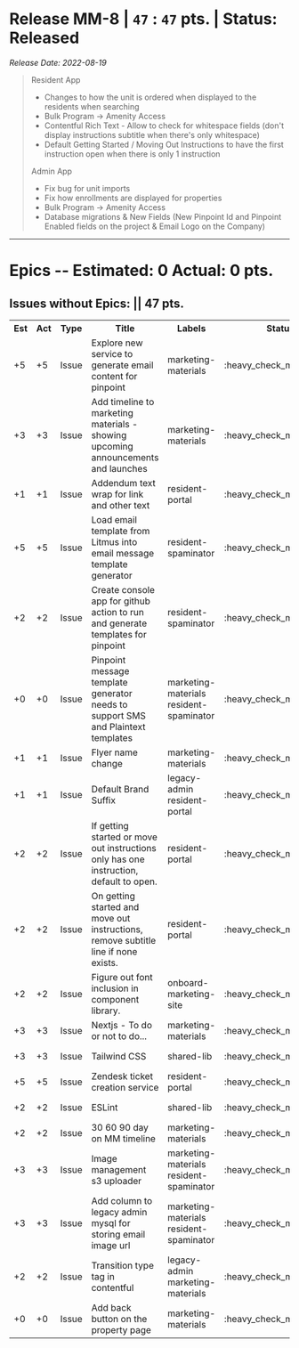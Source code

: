 # Release MM-8 | `47` : `47` pts. | Status: Released
_Release Date: 2022-08-19_


 > Resident App
 >- Changes to how the unit is ordered when displayed to the residents when searching
 >- Bulk Program -> Amenity Access
 >- Contentful Rich Text - Allow to check for whitespace fields (don't display instructions subtitle when there's only whitespace)
 >- Default Getting Started / Moving Out Instructions to have the first instruction open when there is only 1 instruction
 >
 >Admin App
 >- Fix bug for unit imports
 >- Fix how enrollments are displayed for properties
 >- Bulk Program -> Amenity Access
 >- Database migrations & New Fields (New Pinpoint Id and Pinpoint Enabled fields on the project & Email Logo on the Company)
---
# Epics -- Estimated: 0  Actual: 0 pts.

## Issues without Epics: || 47 pts.
<table>
<tr><th>Est</th><th>Act</th><th>Type</th><th>Title</th><th>Labels</th><th>Status</th><th>Link</th></tr>
<tr><td>+5</td><td>+5</td><td>Issue</td><td>Explore new service to generate email content for pinpoint </td><td>marketing-materials </td><td>:heavy_check_mark:closed</td><td><a href="https://github.com/OnboardRS/zenhub-dev/issues/154">zenhub-dev/#154</a></td> </tr>
<tr><td>+3</td><td>+3</td><td>Issue</td><td>Add timeline to marketing materials - showing upcoming announcements and launches</td><td>marketing-materials </td><td>:heavy_check_mark:closed</td><td><a href="https://github.com/OnboardRS/zenhub-dev/issues/175">zenhub-dev/#175</a></td> </tr>
<tr><td>+1</td><td>+1</td><td>Issue</td><td>Addendum text wrap for link and other text</td><td>resident-portal </td><td>:heavy_check_mark:closed</td><td><a href="https://github.com/OnboardRS/zenhub-dev/issues/185">zenhub-dev/#185</a></td> </tr>
<tr><td>+5</td><td>+5</td><td>Issue</td><td>Load email template from Litmus into email message template generator</td><td>resident-spaminator </td><td>:heavy_check_mark:closed</td><td><a href="https://github.com/OnboardRS/zenhub-dev/issues/196">zenhub-dev/#196</a></td> </tr>
<tr><td>+2</td><td>+2</td><td>Issue</td><td>Create console app for github action to run and generate templates for pinpoint</td><td>resident-spaminator </td><td>:heavy_check_mark:closed</td><td><a href="https://github.com/OnboardRS/zenhub-dev/issues/197">zenhub-dev/#197</a></td> </tr>
<tr><td>+0</td><td>+0</td><td>Issue</td><td>Pinpoint message template generator needs to support SMS and Plaintext templates</td><td>marketing-materials resident-spaminator </td><td>:heavy_check_mark:closed</td><td><a href="https://github.com/OnboardRS/zenhub-dev/issues/198">zenhub-dev/#198</a></td> </tr>
<tr><td>+1</td><td>+1</td><td>Issue</td><td>Flyer name change</td><td>marketing-materials </td><td>:heavy_check_mark:closed</td><td><a href="https://github.com/OnboardRS/zenhub-dev/issues/216">zenhub-dev/#216</a></td> </tr>
<tr><td>+1</td><td>+1</td><td>Issue</td><td>Default Brand Suffix</td><td>legacy-admin resident-portal </td><td>:heavy_check_mark:closed</td><td><a href="https://github.com/OnboardRS/zenhub-dev/issues/234">zenhub-dev/#234</a></td> </tr>
<tr><td>+2</td><td>+2</td><td>Issue</td><td>If getting started or move out instructions only has one instruction, default to open.</td><td>resident-portal </td><td>:heavy_check_mark:closed</td><td><a href="https://github.com/OnboardRS/zenhub-dev/issues/237">zenhub-dev/#237</a></td> </tr>
<tr><td>+2</td><td>+2</td><td>Issue</td><td>On getting started and move out instructions, remove subtitle line if none exists.</td><td>resident-portal </td><td>:heavy_check_mark:closed</td><td><a href="https://github.com/OnboardRS/zenhub-dev/issues/238">zenhub-dev/#238</a></td> </tr>
<tr><td>+2</td><td>+2</td><td>Issue</td><td>Figure out font inclusion in component library.</td><td>onboard-marketing-site </td><td>:heavy_check_mark:closed</td><td><a href="https://github.com/OnboardRS/zenhub-dev/issues/246">zenhub-dev/#246</a></td> </tr>
<tr><td>+3</td><td>+3</td><td>Issue</td><td>Nextjs - To do or not to do...</td><td>marketing-materials </td><td>:heavy_check_mark:closed</td><td><a href="https://github.com/OnboardRS/zenhub-dev/issues/247">zenhub-dev/#247</a></td> </tr>
<tr><td>+3</td><td>+3</td><td>Issue</td><td>Tailwind CSS</td><td>shared-lib </td><td>:heavy_check_mark:closed</td><td><a href="https://github.com/OnboardRS/zenhub-dev/issues/248">zenhub-dev/#248</a></td> </tr>
<tr><td>+5</td><td>+5</td><td>Issue</td><td>Zendesk ticket creation service</td><td>resident-portal </td><td>:heavy_check_mark:closed</td><td><a href="https://github.com/OnboardRS/zenhub-dev/issues/249">zenhub-dev/#249</a></td> </tr>
<tr><td>+2</td><td>+2</td><td>Issue</td><td>ESLint</td><td>shared-lib </td><td>:heavy_check_mark:closed</td><td><a href="https://github.com/OnboardRS/zenhub-dev/issues/251">zenhub-dev/#251</a></td> </tr>
<tr><td>+2</td><td>+2</td><td>Issue</td><td>30 60 90 day on MM timeline</td><td>marketing-materials </td><td>:heavy_check_mark:closed</td><td><a href="https://github.com/OnboardRS/zenhub-dev/issues/260">zenhub-dev/#260</a></td> </tr>
<tr><td>+3</td><td>+3</td><td>Issue</td><td>Image management s3 uploader</td><td>marketing-materials resident-spaminator </td><td>:heavy_check_mark:closed</td><td><a href="https://github.com/OnboardRS/zenhub-dev/issues/341">zenhub-dev/#341</a></td> </tr>
<tr><td>+3</td><td>+3</td><td>Issue</td><td>Add column to legacy admin mysql for storing email image url</td><td>marketing-materials resident-spaminator </td><td>:heavy_check_mark:closed</td><td><a href="https://github.com/OnboardRS/zenhub-dev/issues/342">zenhub-dev/#342</a></td> </tr>
<tr><td>+2</td><td>+2</td><td>Issue</td><td>Transition type tag in contentful</td><td>legacy-admin marketing-materials </td><td>:heavy_check_mark:closed</td><td><a href="https://github.com/OnboardRS/zenhub-dev/issues/344">zenhub-dev/#344</a></td> </tr>
<tr><td>+0</td><td>+0</td><td>Issue</td><td>Add back button on the property page</td><td>marketing-materials </td><td>:heavy_check_mark:closed</td><td><a href="https://github.com/OnboardRS/zenhub-dev/issues/348">zenhub-dev/#348</a></td> </tr>
</table>
